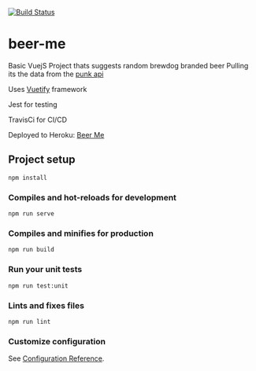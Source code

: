 [![Build Status](https://travis-ci.org/John-E5/beer-me.svg?branch=master)](https://travis-ci.org/John-E5/beer-me)

# beer-me
Basic VuejS Project thats suggests random  brewdog branded beer
Pulling its the data from the [punk api](https://punkapi.com/)

Uses [Vuetify](https://vuetifyjs.com/en/) framework

Jest for testing

TravisCi for CI/CD

Deployed to Heroku: [Beer Me](https://beer-me-vue.herokuapp.com/)
## Project setup
```
npm install
```

### Compiles and hot-reloads for development
```
npm run serve
```

### Compiles and minifies for production
```
npm run build
```

### Run your unit tests
```
npm run test:unit
```

### Lints and fixes files
```
npm run lint
```

### Customize configuration
See [Configuration Reference](https://cli.vuejs.org/config/).
